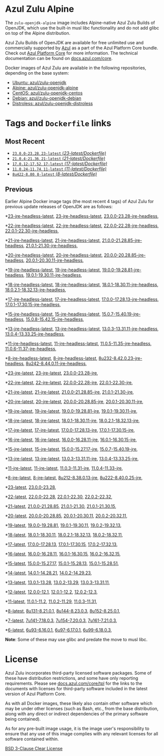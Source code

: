 Azul Zulu Alpine
================

The `zulu-openjdk-alpine` image includes Alpine-native Azul Zulu Builds of OpenJDK, which use the built-in musl libc functionality
and do not add glibc on top of the Alpine distribution.

Azul Zulu Builds of OpenJDK are available for free unlimited use and commercially supported by [Azul][1] as a part of the Azul Platform Core bundle.
Check out [Azul Platform Core][2] for more information. The technical documentation can be found on [docs.azul.com/core][3].

Docker images of Azul Zulu are available in the following repositories, depending on the base system:

  * [Ubuntu: azul/zulu-openjdk][4]
  * [Alpine: azul/zulu-openjdk-alpine][5]
  * [CentOS: azul/zulu-openjdk-centos][6]
  * [Debian: azul/zulu-openjdk-debian][7]
  * [Distroless: azul/zulu-openjdk-distroless][8]

Tags and `Dockerfile` links
===========================

Most Recent
-----------


  * [`23.0.0-23.28`, `23-latest` (*23-latest/Dockerfile)*][34]
  * [`21.0.4-21.36`, `21-latest` (*21-latest/Dockerfile)*][52]
  * [`17.0.12-17.52`, `17-latest` (*17-latest/Dockerfile)*][109]
  * [`11.0.24-11.74`, `11-latest` (*11-latest/Dockerfile)*][240]
  * [`8u422-8.80`, `8-latest` (*8-latest/Dockerfile)*][320]

Previous
--------

Earlier Alpine Docker image tags (the most recent 4 tags) of Azul Zulu for previous update releases of OpenJDK are as follows:


  *[23-jre-headless-latest][11],
  [23-jre-headless-latest][35],
  [23.0.0-23.28-jre-headless][39],
  
  *[22-jre-headless-latest][12],
  [22-jre-headless-latest][42],
  [22.0.0-22.28-jre-headless][43],
  [22.0.1-22.30-jre-headless][47],
  
  
  *[21-jre-headless-latest][13],
  [21-jre-headless-latest][54],
  [21.0.0-21.28.85-jre-headless][55],
  [21.0.1-21.30-jre-headless][59],
  
  
  
  
  
  *[20-jre-headless-latest][14],
  [20-jre-headless-latest][75],
  [20.0.0-20.28.85-jre-headless][78],
  [20.0.1-20.30.11-jre-headless][80],
  
  
  *[19-jre-headless-latest][15],
  [19-jre-headless-latest][86],
  [19.0.0-19.28.81-jre-headless][88],
  [19.0.1-19.30.11-jre-headless][92],
  
  
  *[18-jre-headless-latest][16],
  [18-jre-headless-latest][99],
  [18.0.1-18.30.11-jre-headless][100],
  [18.0.2.1-18.32.13-jre-headless][104],
  
  
  *[17-jre-headless-latest][17],
  [17-jre-headless-latest][111],
  [17.0.0-17.28.13-jre-headless][112],
  [17.0.1-17.30.15-jre-headless][117],
  
  
  
  
  
  
  
  
  
  
  
  
  
  
  
  *[15-jre-headless-latest][18],
  [15-jre-headless-latest][170],
  [15.0.7-15.40.19-jre-headless][181],
  [15.0.8-15.42.15-jre-headless][185],
  
  
  
  *[13-jre-headless-latest][19],
  [13-jre-headless-latest][197],
  [13.0.3-13.31.11-jre-headless][200],
  [13.0.4-13.33.25-jre-headless][205],
  
  
  
  
  
  
  
  
  
  
  
  *[11-jre-headless-latest][20],
  [11-jre-headless-latest][242],
  [11.0.5-11.35-jre-headless][249],
  [11.0.6-11.37-jre-headless][254],
  
  
  
  
  
  
  
  
  
  
  
  
  
  
  
  
  
  
  
  
  
  
  *[8-jre-headless-latest][21],
  [8-jre-headless-latest][322],
  [8u232-8.42.0.23-jre-headless][339],
  [8u242-8.44.0.11-jre-headless][342],
  
  
  
  
  
  
  
  
  
  
  
  
  
  
  
  
  
  
  
  
  
  
  *[23-jre-latest][22],
  [23-jre-latest][36],
  [23.0.0-23.28-jre][37],
  
  *[22-jre-latest][23],
  [22-jre-latest][41],
  [22.0.0-22.28-jre][45],
  [22.0.1-22.30-jre][46],
  
  
  *[21-jre-latest][24],
  [21-jre-latest][53],
  [21.0.0-21.28.85-jre][57],
  [21.0.1-21.30-jre][58],
  
  
  
  
  
  *[20-jre-latest][25],
  [20-jre-latest][74],
  [20.0.0-20.28.85-jre][77],
  [20.0.1-20.30.11-jre][81],
  
  
  *[19-jre-latest][26],
  [19-jre-latest][87],
  [19.0.0-19.28.81-jre][90],
  [19.0.1-19.30.11-jre][91],
  
  
  *[18-jre-latest][27],
  [18-jre-latest][98],
  [18.0.1-18.30.11-jre][102],
  [18.0.2.1-18.32.13-jre][103],
  
  
  *[17-jre-latest][28],
  [17-jre-latest][110],
  [17.0.0-17.28.13-jre][114],
  [17.0.1-17.30.15-jre][115],
  
  
  
  
  
  
  
  
  
  
  
  
  
  
  
  *[16-jre-latest][29],
  [16-jre-latest][161],
  [16.0.0-16.28.11-jre][163],
  [16.0.1-16.30.15-jre][164],
  
  
  *[15-jre-latest][30],
  [15-jre-latest][169],
  [15.0.0-15.27.17-jre][171],
  [15.0.7-15.40.19-jre][180],
  
  
  
  
  *[13-jre-latest][31],
  [13-jre-latest][196],
  [13.0.3-13.31.11-jre][202],
  [13.0.4-13.33.25-jre][204],
  
  
  
  
  
  
  
  
  
  
  
  *[11-jre-latest][32],
  [11-jre-latest][241],
  [11.0.3-11.31-jre][245],
  [11.0.4-11.33-jre][248],
  
  
  
  
  
  
  
  
  
  
  
  
  
  
  
  
  
  
  
  
  
  
  
  
  
  *[8-jre-latest][33],
  [8-jre-latest][321],
  [8u212-8.38.0.13-jre][332],
  [8u222-8.40.0.25-jre][333],
  
  
  
  
  
  
  
  
  
  
  
  
  
  
  
  
  
  
  
  
  
  
  
  
  
  
  *[23-latest][34],
  [23.0.0-23.28][38],
  
  *[22-latest][40],
  [22.0.0-22.28][44],
  [22.0.1-22.30][48],
  [22.0.2-22.32][49],
  
  *[21-latest][52],
  [21.0.0-21.28.85][56],
  [21.0.1-21.30][60],
  [21.0.1-21.30.15][62],
  
  
  
  
  *[20-latest][73],
  [20.0.0-20.28.85][76],
  [20.0.1-20.30.11][79],
  [20.0.2-20.32.11][82],
  
  *[19-latest][85],
  [19.0.0-19.28.81][89],
  [19.0.1-19.30.11][93],
  [19.0.2-19.32.13][95],
  
  *[18-latest][97],
  [18.0.1-18.30.11][101],
  [18.0.2.1-18.32.13][105],
  [18.0.2-18.32.11][108],
  
  *[17-latest][109],
  [17.0.0-17.28.13][113],
  [17.0.1-17.30.15][116],
  [17.0.2-17.32.13][118],
  
  
  
  
  
  
  
  
  
  
  
  
  
  
  *[16-latest][160],
  [16.0.0-16.28.11][162],
  [16.0.1-16.30.15][165],
  [16.0.2-16.32.15][166],
  
  *[15-latest][168],
  [15.0.0-15.27.17][172],
  [15.0.1-15.28.13][173],
  [15.0.1-15.28.51][174],
  
  
  
  
  
  
  
  
  
  
  *[14-latest][192],
  [14.0.1-14.28.21][193],
  [14.0.2-14.29.23][194],
  
  *[13-latest][195],
  [13.0.1-13.28][198],
  [13.0.2-13.29][199],
  [13.0.3-13.31.11][201],
  
  
  
  
  
  
  
  
  
  
  
  
  *[12-latest][236],
  [12.0.0-12.1][237],
  [12.0.1-12.2][238],
  [12.0.2-12.3][239],
  
  *[11-latest][240],
  [11.0.1-11.2][243],
  [11.0.2-11.29][244],
  [11.0.3-11.31][246],
  
  
  
  
  
  
  
  
  
  
  
  
  
  
  
  
  
  
  
  
  
  
  
  
  
  
  *[8-latest][320],
  [8u131-8.21.0.1][323],
  [8u144-8.23.0.3][324],
  [8u152-8.25.0.1][325],
  
  
  
  
  
  
  
  
  
  
  
  
  
  
  
  
  
  
  
  
  
  
  
  
  
  
  
  
  
  
  
  
  
  *[7-latest][408],
  [7u141-7.18.0.3][409],
  [7u154-7.20.0.3][410],
  [7u161-7.21.0.3][411],
  
  
  
  
  
  
  
  
  
  
  
  
  
  
  
  
  
  
  
  
  *[6-latest][431],
  [6u93-6.16.0.1][432],
  [6u97-6.17.0.1][433],
  [6u99-6.18.0.3][434],
  
  
  
  
  **Note**: Some of these may use glibc and predate the move to musl libc.

License
=======

Azul Zulu incorporates third-party licensed software packages. Some of these have distribution restrictions, and some have only reporting requirements. Please see [docs.azul.com/core/tpl][9] for the links to the documents with licenses for third-party software included in the latest version of Azul Platform Core.

As with all Docker images, these likely also contain other software which may be under other licenses (such as Bash, etc., from the base distribution, along with any direct or indirect dependencies of the primary software being contained).

As for any pre-built image usage, it is the image user's responsibility to ensure that any use of this image complies with any relevant licenses for all software contained within.

[BSD 3-Clause Clear License][10]

  [1]: https://www.azul.com/
  [2]: https://www.azul.com/products/core/
  [3]: https://docs.azul.com/core/
  [4]: https://hub.docker.com/r/azul/zulu-openjdk
  [5]: https://hub.docker.com/r/azul/zulu-openjdk-alpine
  [6]: https://hub.docker.com/r/azul/zulu-openjdk-centos
  [7]: https://hub.docker.com/r/azul/zulu-openjdk-debian
  [8]: https://hub.docker.com/r/azul/zulu-openjdk-distroless
  [9]: https://docs.azul.com/core/tpl
  [10]: https://github.com/zulu-openjdk/zulu-openjdk/blob/master/LICENSE.txt


  [11]: https://github.com/zulu-openjdk/zulu-openjdk/blob/master/alpine/23-jre-headless-latest/Dockerfile
  [35]: https://github.com/zulu-openjdk/zulu-openjdk/blob/master/alpine/23-jre-headless-latest/Dockerfile
  [39]: https://github.com/zulu-openjdk/zulu-openjdk/blob/master/alpine/23.0.0-23.28-jre-headless/Dockerfile
  
  [12]: https://github.com/zulu-openjdk/zulu-openjdk/blob/master/alpine/22-jre-headless-latest/Dockerfile
  [42]: https://github.com/zulu-openjdk/zulu-openjdk/blob/master/alpine/22-jre-headless-latest/Dockerfile
  [43]: https://github.com/zulu-openjdk/zulu-openjdk/blob/master/alpine/22.0.0-22.28-jre-headless/Dockerfile
  [47]: https://github.com/zulu-openjdk/zulu-openjdk/blob/master/alpine/22.0.1-22.30-jre-headless/Dockerfile
  
  
  [13]: https://github.com/zulu-openjdk/zulu-openjdk/blob/master/alpine/21-jre-headless-latest/Dockerfile
  [54]: https://github.com/zulu-openjdk/zulu-openjdk/blob/master/alpine/21-jre-headless-latest/Dockerfile
  [55]: https://github.com/zulu-openjdk/zulu-openjdk/blob/master/alpine/21.0.0-21.28.85-jre-headless/Dockerfile
  [59]: https://github.com/zulu-openjdk/zulu-openjdk/blob/master/alpine/21.0.1-21.30-jre-headless/Dockerfile
  
  
  
  
  
  [14]: https://github.com/zulu-openjdk/zulu-openjdk/blob/master/alpine/20-jre-headless-latest/Dockerfile
  [75]: https://github.com/zulu-openjdk/zulu-openjdk/blob/master/alpine/20-jre-headless-latest/Dockerfile
  [78]: https://github.com/zulu-openjdk/zulu-openjdk/blob/master/alpine/20.0.0-20.28.85-jre-headless/Dockerfile
  [80]: https://github.com/zulu-openjdk/zulu-openjdk/blob/master/alpine/20.0.1-20.30.11-jre-headless/Dockerfile
  
  
  [15]: https://github.com/zulu-openjdk/zulu-openjdk/blob/master/alpine/19-jre-headless-latest/Dockerfile
  [86]: https://github.com/zulu-openjdk/zulu-openjdk/blob/master/alpine/19-jre-headless-latest/Dockerfile
  [88]: https://github.com/zulu-openjdk/zulu-openjdk/blob/master/alpine/19.0.0-19.28.81-jre-headless/Dockerfile
  [92]: https://github.com/zulu-openjdk/zulu-openjdk/blob/master/alpine/19.0.1-19.30.11-jre-headless/Dockerfile
  
  
  [16]: https://github.com/zulu-openjdk/zulu-openjdk/blob/master/alpine/18-jre-headless-latest/Dockerfile
  [99]: https://github.com/zulu-openjdk/zulu-openjdk/blob/master/alpine/18-jre-headless-latest/Dockerfile
  [100]: https://github.com/zulu-openjdk/zulu-openjdk/blob/master/alpine/18.0.1-18.30.11-jre-headless/Dockerfile
  [104]: https://github.com/zulu-openjdk/zulu-openjdk/blob/master/alpine/18.0.2.1-18.32.13-jre-headless/Dockerfile
  
  
  [17]: https://github.com/zulu-openjdk/zulu-openjdk/blob/master/alpine/17-jre-headless-latest/Dockerfile
  [111]: https://github.com/zulu-openjdk/zulu-openjdk/blob/master/alpine/17-jre-headless-latest/Dockerfile
  [112]: https://github.com/zulu-openjdk/zulu-openjdk/blob/master/alpine/17.0.0-17.28.13-jre-headless/Dockerfile
  [117]: https://github.com/zulu-openjdk/zulu-openjdk/blob/master/alpine/17.0.1-17.30.15-jre-headless/Dockerfile
  
  
  
  
  
  
  
  
  
  
  
  
  
  
  
  [18]: https://github.com/zulu-openjdk/zulu-openjdk/blob/master/alpine/15-jre-headless-latest/Dockerfile
  [170]: https://github.com/zulu-openjdk/zulu-openjdk/blob/master/alpine/15-jre-headless-latest/Dockerfile
  [181]: https://github.com/zulu-openjdk/zulu-openjdk/blob/master/alpine/15.0.7-15.40.19-jre-headless/Dockerfile
  [185]: https://github.com/zulu-openjdk/zulu-openjdk/blob/master/alpine/15.0.8-15.42.15-jre-headless/Dockerfile
  
  
  
  [19]: https://github.com/zulu-openjdk/zulu-openjdk/blob/master/alpine/13-jre-headless-latest/Dockerfile
  [197]: https://github.com/zulu-openjdk/zulu-openjdk/blob/master/alpine/13-jre-headless-latest/Dockerfile
  [200]: https://github.com/zulu-openjdk/zulu-openjdk/blob/master/alpine/13.0.3-13.31.11-jre-headless/Dockerfile
  [205]: https://github.com/zulu-openjdk/zulu-openjdk/blob/master/alpine/13.0.4-13.33.25-jre-headless/Dockerfile
  
  
  
  
  
  
  
  
  
  
  
  [20]: https://github.com/zulu-openjdk/zulu-openjdk/blob/master/alpine/11-jre-headless-latest/Dockerfile
  [242]: https://github.com/zulu-openjdk/zulu-openjdk/blob/master/alpine/11-jre-headless-latest/Dockerfile
  [249]: https://github.com/zulu-openjdk/zulu-openjdk/blob/master/alpine/11.0.5-11.35-jre-headless/Dockerfile
  [254]: https://github.com/zulu-openjdk/zulu-openjdk/blob/master/alpine/11.0.6-11.37-jre-headless/Dockerfile
  
  
  
  
  
  
  
  
  
  
  
  
  
  
  
  
  
  
  
  
  
  
  [21]: https://github.com/zulu-openjdk/zulu-openjdk/blob/master/alpine/8-jre-headless-latest/Dockerfile
  [322]: https://github.com/zulu-openjdk/zulu-openjdk/blob/master/alpine/8-jre-headless-latest/Dockerfile
  [339]: https://github.com/zulu-openjdk/zulu-openjdk/blob/master/alpine/8u232-8.42.0.23-jre-headless/Dockerfile
  [342]: https://github.com/zulu-openjdk/zulu-openjdk/blob/master/alpine/8u242-8.44.0.11-jre-headless/Dockerfile
  
  
  
  
  
  
  
  
  
  
  
  
  
  
  
  
  
  
  
  
  
  
  [22]: https://github.com/zulu-openjdk/zulu-openjdk/blob/master/alpine/23-jre-latest/Dockerfile
  [36]: https://github.com/zulu-openjdk/zulu-openjdk/blob/master/alpine/23-jre-latest/Dockerfile
  [37]: https://github.com/zulu-openjdk/zulu-openjdk/blob/master/alpine/23.0.0-23.28-jre/Dockerfile
  
  [23]: https://github.com/zulu-openjdk/zulu-openjdk/blob/master/alpine/22-jre-latest/Dockerfile
  [41]: https://github.com/zulu-openjdk/zulu-openjdk/blob/master/alpine/22-jre-latest/Dockerfile
  [45]: https://github.com/zulu-openjdk/zulu-openjdk/blob/master/alpine/22.0.0-22.28-jre/Dockerfile
  [46]: https://github.com/zulu-openjdk/zulu-openjdk/blob/master/alpine/22.0.1-22.30-jre/Dockerfile
  
  
  [24]: https://github.com/zulu-openjdk/zulu-openjdk/blob/master/alpine/21-jre-latest/Dockerfile
  [53]: https://github.com/zulu-openjdk/zulu-openjdk/blob/master/alpine/21-jre-latest/Dockerfile
  [57]: https://github.com/zulu-openjdk/zulu-openjdk/blob/master/alpine/21.0.0-21.28.85-jre/Dockerfile
  [58]: https://github.com/zulu-openjdk/zulu-openjdk/blob/master/alpine/21.0.1-21.30-jre/Dockerfile
  
  
  
  
  
  [25]: https://github.com/zulu-openjdk/zulu-openjdk/blob/master/alpine/20-jre-latest/Dockerfile
  [74]: https://github.com/zulu-openjdk/zulu-openjdk/blob/master/alpine/20-jre-latest/Dockerfile
  [77]: https://github.com/zulu-openjdk/zulu-openjdk/blob/master/alpine/20.0.0-20.28.85-jre/Dockerfile
  [81]: https://github.com/zulu-openjdk/zulu-openjdk/blob/master/alpine/20.0.1-20.30.11-jre/Dockerfile
  
  
  [26]: https://github.com/zulu-openjdk/zulu-openjdk/blob/master/alpine/19-jre-latest/Dockerfile
  [87]: https://github.com/zulu-openjdk/zulu-openjdk/blob/master/alpine/19-jre-latest/Dockerfile
  [90]: https://github.com/zulu-openjdk/zulu-openjdk/blob/master/alpine/19.0.0-19.28.81-jre/Dockerfile
  [91]: https://github.com/zulu-openjdk/zulu-openjdk/blob/master/alpine/19.0.1-19.30.11-jre/Dockerfile
  
  
  [27]: https://github.com/zulu-openjdk/zulu-openjdk/blob/master/alpine/18-jre-latest/Dockerfile
  [98]: https://github.com/zulu-openjdk/zulu-openjdk/blob/master/alpine/18-jre-latest/Dockerfile
  [102]: https://github.com/zulu-openjdk/zulu-openjdk/blob/master/alpine/18.0.1-18.30.11-jre/Dockerfile
  [103]: https://github.com/zulu-openjdk/zulu-openjdk/blob/master/alpine/18.0.2.1-18.32.13-jre/Dockerfile
  
  
  [28]: https://github.com/zulu-openjdk/zulu-openjdk/blob/master/alpine/17-jre-latest/Dockerfile
  [110]: https://github.com/zulu-openjdk/zulu-openjdk/blob/master/alpine/17-jre-latest/Dockerfile
  [114]: https://github.com/zulu-openjdk/zulu-openjdk/blob/master/alpine/17.0.0-17.28.13-jre/Dockerfile
  [115]: https://github.com/zulu-openjdk/zulu-openjdk/blob/master/alpine/17.0.1-17.30.15-jre/Dockerfile
  
  
  
  
  
  
  
  
  
  
  
  
  
  
  
  [29]: https://github.com/zulu-openjdk/zulu-openjdk/blob/master/alpine/16-jre-latest/Dockerfile
  [161]: https://github.com/zulu-openjdk/zulu-openjdk/blob/master/alpine/16-jre-latest/Dockerfile
  [163]: https://github.com/zulu-openjdk/zulu-openjdk/blob/master/alpine/16.0.0-16.28.11-jre/Dockerfile
  [164]: https://github.com/zulu-openjdk/zulu-openjdk/blob/master/alpine/16.0.1-16.30.15-jre/Dockerfile
  
  
  [30]: https://github.com/zulu-openjdk/zulu-openjdk/blob/master/alpine/15-jre-latest/Dockerfile
  [169]: https://github.com/zulu-openjdk/zulu-openjdk/blob/master/alpine/15-jre-latest/Dockerfile
  [171]: https://github.com/zulu-openjdk/zulu-openjdk/blob/master/alpine/15.0.0-15.27.17-jre/Dockerfile
  [180]: https://github.com/zulu-openjdk/zulu-openjdk/blob/master/alpine/15.0.7-15.40.19-jre/Dockerfile
  
  
  
  
  [31]: https://github.com/zulu-openjdk/zulu-openjdk/blob/master/alpine/13-jre-latest/Dockerfile
  [196]: https://github.com/zulu-openjdk/zulu-openjdk/blob/master/alpine/13-jre-latest/Dockerfile
  [202]: https://github.com/zulu-openjdk/zulu-openjdk/blob/master/alpine/13.0.3-13.31.11-jre/Dockerfile
  [204]: https://github.com/zulu-openjdk/zulu-openjdk/blob/master/alpine/13.0.4-13.33.25-jre/Dockerfile
  
  
  
  
  
  
  
  
  
  
  
  [32]: https://github.com/zulu-openjdk/zulu-openjdk/blob/master/alpine/11-jre-latest/Dockerfile
  [241]: https://github.com/zulu-openjdk/zulu-openjdk/blob/master/alpine/11-jre-latest/Dockerfile
  [245]: https://github.com/zulu-openjdk/zulu-openjdk/blob/master/alpine/11.0.3-11.31-jre/Dockerfile
  [248]: https://github.com/zulu-openjdk/zulu-openjdk/blob/master/alpine/11.0.4-11.33-jre/Dockerfile
  
  
  
  
  
  
  
  
  
  
  
  
  
  
  
  
  
  
  
  
  
  
  
  
  
  [33]: https://github.com/zulu-openjdk/zulu-openjdk/blob/master/alpine/8-jre-latest/Dockerfile
  [321]: https://github.com/zulu-openjdk/zulu-openjdk/blob/master/alpine/8-jre-latest/Dockerfile
  [332]: https://github.com/zulu-openjdk/zulu-openjdk/blob/master/alpine/8u212-8.38.0.13-jre/Dockerfile
  [333]: https://github.com/zulu-openjdk/zulu-openjdk/blob/master/alpine/8u222-8.40.0.25-jre/Dockerfile
  
  
  
  
  
  
  
  
  
  
  
  
  
  
  
  
  
  
  
  
  
  
  
  
  
  
  [34]: https://github.com/zulu-openjdk/zulu-openjdk/blob/master/alpine/23-latest/Dockerfile
  [38]: https://github.com/zulu-openjdk/zulu-openjdk/blob/master/alpine/23.0.0-23.28/Dockerfile
  
  [40]: https://github.com/zulu-openjdk/zulu-openjdk/blob/master/alpine/22-latest/Dockerfile
  [44]: https://github.com/zulu-openjdk/zulu-openjdk/blob/master/alpine/22.0.0-22.28/Dockerfile
  [48]: https://github.com/zulu-openjdk/zulu-openjdk/blob/master/alpine/22.0.1-22.30/Dockerfile
  [49]: https://github.com/zulu-openjdk/zulu-openjdk/blob/master/alpine/22.0.2-22.32/Dockerfile
  
  [52]: https://github.com/zulu-openjdk/zulu-openjdk/blob/master/alpine/21-latest/Dockerfile
  [56]: https://github.com/zulu-openjdk/zulu-openjdk/blob/master/alpine/21.0.0-21.28.85/Dockerfile
  [60]: https://github.com/zulu-openjdk/zulu-openjdk/blob/master/alpine/21.0.1-21.30/Dockerfile
  [62]: https://github.com/zulu-openjdk/zulu-openjdk/blob/master/alpine/21.0.1-21.30.15/Dockerfile
  
  
  
  
  [73]: https://github.com/zulu-openjdk/zulu-openjdk/blob/master/alpine/20-latest/Dockerfile
  [76]: https://github.com/zulu-openjdk/zulu-openjdk/blob/master/alpine/20.0.0-20.28.85/Dockerfile
  [79]: https://github.com/zulu-openjdk/zulu-openjdk/blob/master/alpine/20.0.1-20.30.11/Dockerfile
  [82]: https://github.com/zulu-openjdk/zulu-openjdk/blob/master/alpine/20.0.2-20.32.11/Dockerfile
  
  [85]: https://github.com/zulu-openjdk/zulu-openjdk/blob/master/alpine/19-latest/Dockerfile
  [89]: https://github.com/zulu-openjdk/zulu-openjdk/blob/master/alpine/19.0.0-19.28.81/Dockerfile
  [93]: https://github.com/zulu-openjdk/zulu-openjdk/blob/master/alpine/19.0.1-19.30.11/Dockerfile
  [95]: https://github.com/zulu-openjdk/zulu-openjdk/blob/master/alpine/19.0.2-19.32.13/Dockerfile
  
  [97]: https://github.com/zulu-openjdk/zulu-openjdk/blob/master/alpine/18-latest/Dockerfile
  [101]: https://github.com/zulu-openjdk/zulu-openjdk/blob/master/alpine/18.0.1-18.30.11/Dockerfile
  [105]: https://github.com/zulu-openjdk/zulu-openjdk/blob/master/alpine/18.0.2.1-18.32.13/Dockerfile
  [108]: https://github.com/zulu-openjdk/zulu-openjdk/blob/master/alpine/18.0.2-18.32.11/Dockerfile
  
  [109]: https://github.com/zulu-openjdk/zulu-openjdk/blob/master/alpine/17-latest/Dockerfile
  [113]: https://github.com/zulu-openjdk/zulu-openjdk/blob/master/alpine/17.0.0-17.28.13/Dockerfile
  [116]: https://github.com/zulu-openjdk/zulu-openjdk/blob/master/alpine/17.0.1-17.30.15/Dockerfile
  [118]: https://github.com/zulu-openjdk/zulu-openjdk/blob/master/alpine/17.0.2-17.32.13/Dockerfile
  
  
  
  
  
  
  
  
  
  
  
  
  
  
  [160]: https://github.com/zulu-openjdk/zulu-openjdk/blob/master/alpine/16-latest/Dockerfile
  [162]: https://github.com/zulu-openjdk/zulu-openjdk/blob/master/alpine/16.0.0-16.28.11/Dockerfile
  [165]: https://github.com/zulu-openjdk/zulu-openjdk/blob/master/alpine/16.0.1-16.30.15/Dockerfile
  [166]: https://github.com/zulu-openjdk/zulu-openjdk/blob/master/alpine/16.0.2-16.32.15/Dockerfile
  
  [168]: https://github.com/zulu-openjdk/zulu-openjdk/blob/master/alpine/15-latest/Dockerfile
  [172]: https://github.com/zulu-openjdk/zulu-openjdk/blob/master/alpine/15.0.0-15.27.17/Dockerfile
  [173]: https://github.com/zulu-openjdk/zulu-openjdk/blob/master/alpine/15.0.1-15.28.13/Dockerfile
  [174]: https://github.com/zulu-openjdk/zulu-openjdk/blob/master/alpine/15.0.1-15.28.51/Dockerfile
  
  
  
  
  
  
  
  
  
  
  [192]: https://github.com/zulu-openjdk/zulu-openjdk/blob/master/alpine/14-latest/Dockerfile
  [193]: https://github.com/zulu-openjdk/zulu-openjdk/blob/master/alpine/14.0.1-14.28.21/Dockerfile
  [194]: https://github.com/zulu-openjdk/zulu-openjdk/blob/master/alpine/14.0.2-14.29.23/Dockerfile
  
  [195]: https://github.com/zulu-openjdk/zulu-openjdk/blob/master/alpine/13-latest/Dockerfile
  [198]: https://github.com/zulu-openjdk/zulu-openjdk/blob/master/alpine/13.0.1-13.28/Dockerfile
  [199]: https://github.com/zulu-openjdk/zulu-openjdk/blob/master/alpine/13.0.2-13.29/Dockerfile
  [201]: https://github.com/zulu-openjdk/zulu-openjdk/blob/master/alpine/13.0.3-13.31.11/Dockerfile
  
  
  
  
  
  
  
  
  
  
  
  
  [236]: https://github.com/zulu-openjdk/zulu-openjdk/blob/master/alpine/12-latest/Dockerfile
  [237]: https://github.com/zulu-openjdk/zulu-openjdk/blob/master/alpine/12.0.0-12.1/Dockerfile
  [238]: https://github.com/zulu-openjdk/zulu-openjdk/blob/master/alpine/12.0.1-12.2/Dockerfile
  [239]: https://github.com/zulu-openjdk/zulu-openjdk/blob/master/alpine/12.0.2-12.3/Dockerfile
  
  [240]: https://github.com/zulu-openjdk/zulu-openjdk/blob/master/alpine/11-latest/Dockerfile
  [243]: https://github.com/zulu-openjdk/zulu-openjdk/blob/master/alpine/11.0.1-11.2/Dockerfile
  [244]: https://github.com/zulu-openjdk/zulu-openjdk/blob/master/alpine/11.0.2-11.29/Dockerfile
  [246]: https://github.com/zulu-openjdk/zulu-openjdk/blob/master/alpine/11.0.3-11.31/Dockerfile
  
  
  
  
  
  
  
  
  
  
  
  
  
  
  
  
  
  
  
  
  
  
  
  
  
  
  [320]: https://github.com/zulu-openjdk/zulu-openjdk/blob/master/alpine/8-latest/Dockerfile
  [323]: https://github.com/zulu-openjdk/zulu-openjdk/blob/master/alpine/8u131-8.21.0.1/Dockerfile
  [324]: https://github.com/zulu-openjdk/zulu-openjdk/blob/master/alpine/8u144-8.23.0.3/Dockerfile
  [325]: https://github.com/zulu-openjdk/zulu-openjdk/blob/master/alpine/8u152-8.25.0.1/Dockerfile
  
  
  
  
  
  
  
  
  
  
  
  
  
  
  
  
  
  
  
  
  
  
  
  
  
  
  
  
  
  
  
  
  
  [408]: https://github.com/zulu-openjdk/zulu-openjdk/blob/master/alpine/7-latest/Dockerfile
  [409]: https://github.com/zulu-openjdk/zulu-openjdk/blob/master/alpine/7u141-7.18.0.3/Dockerfile
  [410]: https://github.com/zulu-openjdk/zulu-openjdk/blob/master/alpine/7u154-7.20.0.3/Dockerfile
  [411]: https://github.com/zulu-openjdk/zulu-openjdk/blob/master/alpine/7u161-7.21.0.3/Dockerfile
  
  
  
  
  
  
  
  
  
  
  
  
  
  
  
  
  
  
  
  
  [431]: https://github.com/zulu-openjdk/zulu-openjdk/blob/master/alpine/6-latest/Dockerfile
  [432]: https://github.com/zulu-openjdk/zulu-openjdk/blob/master/alpine/6u93-6.16.0.1/Dockerfile
  [433]: https://github.com/zulu-openjdk/zulu-openjdk/blob/master/alpine/6u97-6.17.0.1/Dockerfile
  [434]: https://github.com/zulu-openjdk/zulu-openjdk/blob/master/alpine/6u99-6.18.0.3/Dockerfile
  
  
  
  
  